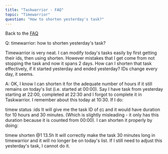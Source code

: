 ```yaml
---
title: "Taskwarrior - FAQ"
topic: "Timewarrior"
question: "How to shorten yesterday's task?"
---
```


Back to the [FAQ](/support/faq)

Q: timewarrior: how to shorten yesterday's task?

Timewarrior is very neat. I can modify today's tasks easily by first getting their ids, then using shorten. However mistakes that I get come from not stopping the task and now it spans 2 days. How can I shorten that task effectively, if it started yesterday and ended yesterday? IDs change every day, it seems.

A: OK, I know I can shorten it for the adequate number of hours if it still remains on today's list (i.e. started at 00:00). Say I have task from yesterday starting at 22:00, completed at 22:30 and I forgot to complete it in Taskwarrior. I remember about this today at 10:30. If I do:

timew status :ids
It will give me the task ID of `@1` and it would have duration for 10 hours and 30 minutes. (Which is slightly misleading - it only has this duration because it is counted from 00:00). I can shorten it properly by doing:

timew shorten @1 13.5h
It will correctly make the task 30 minutes long in timewarrior and it will no longer be on today's list. If I still need to adjust this yesterday's  task, I cannot do it.

